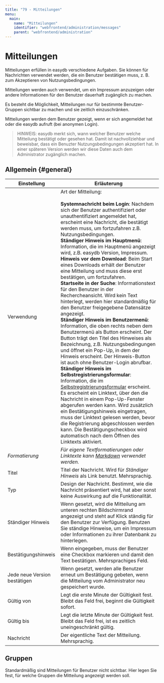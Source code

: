 ```yaml
---
title: "79 - Mitteilungen"
menu:
  main:
    name: "Mitteilungen"
    identifier: "webfrontend/administration/messages"
    parent: "webfrontend/administration"
---
```

# Mitteilungen

Mitteilungen erfüllen in easydb verschiedene Aufgaben. Sie können für Nachrichten verwendet werden, die ein Benutzer bestätigen muss, z. B. zum Akzeptieren von Nutzungsbedingungen.

Mitteilungen werden auch verwendet, um ein Impressum anzuzeigen oder andere Informationen für den Benutzer dauerhaft zugänglich zu machen.

Es besteht die Möglichkeit, Mitteilungen nur für bestimmte Benutzer-Gruppen sichtbar zu machen und sie zeitlich einzuschränken.

Mitteilungen werden dem Benutzer gezeigt, wenn er sich angemeldet hat oder die easydb aufruft (bei anonymen Login).

>HINWEIS: easydb merkt sich, wann welcher Benutzer welche Mitteilung bestätigt oder gesehen hat. Damit ist nachvollziehbar und beweisbar, dass ein Benuzter Nutzungsbedingungen akzeptiert hat. In einer späteren Version werden wir diese Daten auch dem Administrator zugänglich machen.

## Allgemein {#general}

|Einstellung|Erläuterung|
|---|---|
|Verwendung|Art der Mitteilung:<br><br> **Systemnachricht beim Login**: Nachdem sich der Benutzer authentifiziert oder unauthentifiziert angemeldet hat, erscheint eine Nachricht, die bestätigt werden muss, um fortzufahren z.B. Nutzungsbedingungen. <br> **Ständiger Hinweis im Hauptmenü**:  Information, die im Hauptmenü angezeigt wird, z.B. easydb Version, Impressum. <br> **Hinweis vor dem Download**: Beim Start eines Downloads erhält der Benutzer eine Mitteilung und muss diese erst bestätigen, um fortzufahren.<br> **Startseite in der Suche**: Informationstext für den Benutzer in der Rechercheansicht. Wird kein Text hinterlegt, werden hier standardmäßig für den Benutzer freigegebene Datensätze angezeigt. <br> **Ständiger Hinweis im Benutzermenü**: Information, die oben rechts neben dem Benutzermenü als Button erscheint. Der Button trägt den Titel des Hinweises als Bezeichnung, z.B. Nutzungsbedingungen und öffnet ein Pop-Up, in dem der Hinweis erscheint. Der Hinweis-Button ist auch ohne Benutzer-Login abrufbar. <br> **Ständiger Hinweis im Selbstregistrierungsformular**: Information, die im [Selbstregistrierungsformular](../../userprefs/selfregister) erscheint. Es erscheint ein Linktext, über den die Nachricht in einem Pop-Up-Fenster abgerufen werden kann. Wird zusätzlich ein Bestätigungshinweis eingetragen, muss der Linktext gelesen werden, bevor die Registrierung abgeschlossen werden kann. Die Bestätigungscheckbox wird automatisch nach dem Öffnen des Linktexts aktiviert. |
|*Formatierung*|*Für eigene Textformatierungen oder Linktexte kann [Markdown](https://de.wikipedia.org/wiki/Markdown) verwendet werden.* |
|Titel|Titel der Nachricht. Wird für *Ständiger Hinweis* als Link benutzt. Mehrsprachig.|
|Typ|Design der Nachricht. Bestimmt, wie die Nachricht präsentiert wird, hat aber sonst keine Auswirkung auf die Funktionalität.|
|Ständiger Hinweis|Wenn gesetzt, wird die Mitteilung am unteren rechten Bildschirmrand angezeigt und steht auf Klick ständig für den Benutzer zur Verfügung. Benutzen Sie ständige Hinweise, um ein Impressum oder Informationen zu ihrer Datenbank zu hinterlegen.|
|Bestätigungshinweis|Wenn eingegeben, muss der Benutzer eine Checkbox markieren und damit den Text bestätigen. Mehrsprachiges Feld.|
|Jede neue Version bestätigen|Wenn gesetzt, werden alle Benutzer erneut um Bestätigung gebeten, wenn die Mitteilung vom Administrator neu gespeichert wurde.|
|Gültig von|Legt die erste Minute der Gültigkeit fest. Bleibt das Feld frei, beginnt die Gültigkeit sofort.|
|Gültig bis|Legt die letzte Minute der Gültigkeit fest. Bleibt das Feld frei, ist es zeitlich uneingeschränkt gültig.|
|Nachricht|Der eigentliche Text der Mitteilung. Mehrsprachig.|


## Gruppen

Standardmäßig sind Mitteilungen für Benutzer nicht sichtbar. Hier legen Sie fest, für welche Gruppen die Mitteilung angezeigt werden soll.
